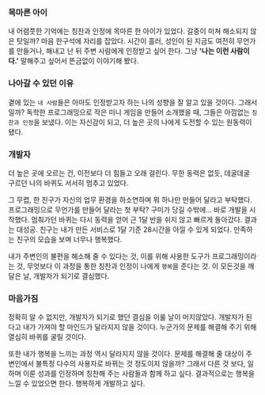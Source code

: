 ### 목마른 아이

내 어렴풋한 기억에는 칭찬과 인정에 목마른 한 아이가 있었다.
갈증이 미쳐 해소되지 않은 탓일까? 마음 한구석에 자리를 잡았다.
시간이 흘러, 성인이 된 지금도 여전히 무언가를 만들거나, 해내고 난 뒤 주변 사람에게 인정받고 싶어 한다.
그냥 **'나는 이런 사람이다.'** 말해주고 싶어서 뜬금없이 이야기해 봤다.

### 나아갈 수 있던 이유

곁에 있는 `내 사람`들은 아마도 인정받고자 하는 나의 성향을 잘 알고 있을 것이다.
그래서일까? 독학한 프로그래밍으로 작은 미니 게임을 만들어 소개했을 때, 그들은 아낌없는 `칭찬과 인정`을 보냈다. 이는 자신감이 되고, 더 높은 곳의 나에게 도전할 수 있는 원동력이 됐다.

### 개발자

더 높은 곳에 오르는 건, 이전보다 더 힘들고 오래 걸린다.
무한 동력은 없듯, 데굴데굴 구르던 나의 바퀴도 서서히 멈추고 있었다.

그 무렵, 한 친구가 자신의 업무 환경을 하소연하며 뭐 하나만 만들어 달라고 부탁했다.
프로그래밍으로 무언가를 만들어 달라는 첫 부탁? 구미가 당길 수밖에... 바로 개발을 시작했다.
멈춰가던 바퀴는 다시 동력을 얻어 근 1달 반을 쉬지 않고 빠르게 돌아갔다.
결과는 대성공. 친구는 내가 만든 서비스로 1달 기준 28시간을 아낄 수 있게 되었다.
만족하는 친구의 모습을 보며 너무나 행복했다.

내가 주변인의 불편을 해소해 줄 수 있다는 것, 이를 위해 사용한 도구가 프로그래밍이라는 것, 무엇보다 이 과정을 통한 칭찬과 인정이 나에게 `행복`을 준다는 것.
이 모든것을 깨달은 날, 개발자가 되기로 결심했다.

### 마음가짐

정확히 알 수 없지만, 개발자가 되기로 했던 결심을 이룰 날이 머지않았다.
개발자가 된다고 내가 가져야 할 마인드가 달라지지 않을 것이다.
누군가의 문제를 해결해 주기 위해 열심히 바퀴를 굴릴 것이다.

또한 내가 행복을 느끼는 과정 역시 달라지지 않을 것이다.
문제를 해결해 줄 대상이 주변인에서 불특정 다수의 사용자로 바뀌는 것 정도이지 않을까?
그래서 다른 것 보다, 일하며 이룬 성과를 인정하며 칭찬해 주는 사람들과 함께 하고 싶다.
결과적으로는 행복을 느낄 수 있었으면 한다.
행복하게 개발하고 싶다.
